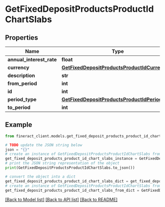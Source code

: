 # GetFixedDepositProductsProductIdChartSlabs


## Properties

Name | Type | Description | Notes
------------ | ------------- | ------------- | -------------
**annual_interest_rate** | **float** |  | [optional] 
**currency** | [**GetFixedDepositProductsProductIdCurrency**](GetFixedDepositProductsProductIdCurrency.md) |  | [optional] 
**description** | **str** |  | [optional] 
**from_period** | **int** |  | [optional] 
**id** | **int** |  | [optional] 
**period_type** | [**GetFixedDepositProductsProductIdPeriodType**](GetFixedDepositProductsProductIdPeriodType.md) |  | [optional] 
**to_period** | **int** |  | [optional] 

## Example

```python
from fineract_client.models.get_fixed_deposit_products_product_id_chart_slabs import GetFixedDepositProductsProductIdChartSlabs

# TODO update the JSON string below
json = "{}"
# create an instance of GetFixedDepositProductsProductIdChartSlabs from a JSON string
get_fixed_deposit_products_product_id_chart_slabs_instance = GetFixedDepositProductsProductIdChartSlabs.from_json(json)
# print the JSON string representation of the object
print(GetFixedDepositProductsProductIdChartSlabs.to_json())

# convert the object into a dict
get_fixed_deposit_products_product_id_chart_slabs_dict = get_fixed_deposit_products_product_id_chart_slabs_instance.to_dict()
# create an instance of GetFixedDepositProductsProductIdChartSlabs from a dict
get_fixed_deposit_products_product_id_chart_slabs_from_dict = GetFixedDepositProductsProductIdChartSlabs.from_dict(get_fixed_deposit_products_product_id_chart_slabs_dict)
```
[[Back to Model list]](../README.md#documentation-for-models) [[Back to API list]](../README.md#documentation-for-api-endpoints) [[Back to README]](../README.md)


